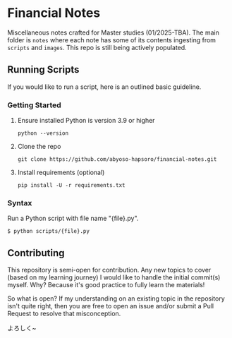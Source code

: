 # Financial Notes
Miscellaneous notes crafted for Master studies (01/2025-TBA). The main folder is `notes` where each note has some of its contents ingesting from `scripts` and `images`. This repo is still being actively populated.

## Running Scripts
If you would like to run a script, here is an outlined basic guideline.

### Getting Started
1. Ensure installed Python is version 3.9 or higher
   ```shell
   python --version
   ```
2. Clone the repo
   ```shell
   git clone https://github.com/abyoso-hapsoro/financial-notes.git
   ```
3. Install requirements (optional)
   ```shell
   pip install -U -r requirements.txt
   ```

### Syntax
Run a Python script with file name "{file}.py".
```shell
$ python scripts/{file}.py
```

## Contributing
This repository is semi-open for contribution. Any new topics to cover (based on my learning journey) I would like to handle the initial commit(s) myself. Why? Because it's good practice to fully learn the materials!

So what is open? If my understanding on an existing topic in the repository isn't quite right, then you are free to open an issue and/or submit a Pull Request to resolve that misconception.

よろしく~